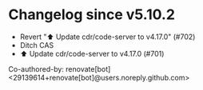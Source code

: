 # Changelog since v5.10.2
- Revert "⬆️ Update cdr/code-server to v4.17.0" (#702) 
- Ditch CAS 
- ⬆️ Update cdr/code-server to v4.17.0 (#701)

Co-authored-by: renovate[bot] <29139614+renovate[bot]@users.noreply.github.com> 
